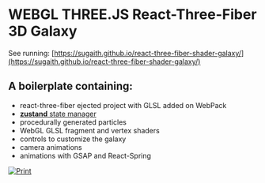#   WEBGL THREE.JS React-Three-Fiber 3D Galaxy
See running: [https://sugaith.github.io/react-three-fiber-shader-galaxy/](https://sugaith.github.io/react-three-fiber-shader-galaxy/)

## A boilerplate containing:
- react-three-fiber ejected project with GLSL added on WebPack
- [**zustand** state manager](https://github.com/pmndrs/zustand)
- procedurally generated particles
- WebGL GLSL fragment and vertex shaders
- controls to customize the galaxy
- camera animations
- animations with GSAP and React-Spring

[![Print](print.png?raw=true)](https://sugaith.github.io/react-three-fiber-shader-galaxy/)
